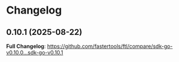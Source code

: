 # Changelog

## 0.10.1 (2025-08-22)

**Full Changelog**: https://github.com/fastertools/ftl/compare/sdk-go-v0.10.0...sdk-go-v0.10.1
